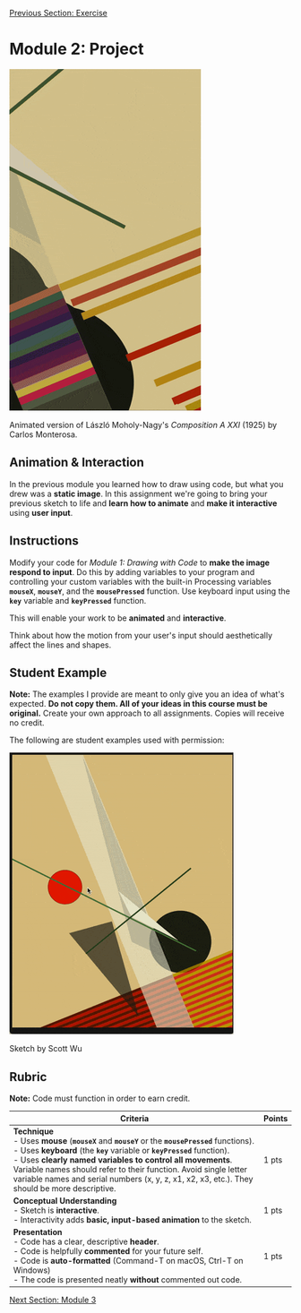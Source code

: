 [Previous Section: Exercise](2_EXERCISE.md)

# Module 2: Project

![Carlos_Monterosa](images/Carlos_Monterosa.gif)

Animated version of László Moholy-Nagy's *Composition A XXI* (1925) by Carlos Monterosa.

## Animation & Interaction

In the previous module you learned how to draw using code, but what you drew was a **static image**. In this assignment we're going to bring your previous sketch to life and **learn how to animate** and **make it interactive** using **user input**.

## Instructions

Modify your code for *Module 1: Drawing with Code* to **make the image respond to input**. Do this by adding variables to your program and controlling your custom variables with the built-in Processing variables **`mouseX`**, **`mouseY`**, and the **`mousePressed`** function. Use keyboard input using the **`key`** variable and **`keyPressed`** function.

This will enable your work to be **animated** and **interactive**.

Think about how the motion from your user's input should aesthetically affect the lines and shapes. 

## Student Example

**Note:** The examples I provide are meant to only give you an idea of what's expected. **Do not copy them. All of your ideas in this course must be original.** Create your own approach to all assignments. Copies will receive no credit.

The following are student examples used with permission:

![ScottWu](images/Scott_Wu.gif)

Sketch by Scott Wu

## Rubric

**Note:** Code must function in order to earn credit.

| Criteria                                                     | Points |
| ------------------------------------------------------------ | ------ |
| **Technique**<br />- Uses **mouse** (**`mouseX`** and **`mouseY`** or the **`mousePressed`** functions).<br />- Uses **keyboard** (the **`key`** variable or **`keyPressed`** function).<br />- Uses **clearly named variables to control all movements**. Variable names should refer to their function. Avoid single letter variable names and serial numbers (x, y, z, x1, x2, x3, etc.). They should be more descriptive. | 1 pts  |
| **Conceptual Understanding**<br />- Sketch is **interactive**.<br />- Interactivity adds **basic, input-based animation** to the sketch. | 1 pts  |
| **Presentation**<br />- Code has a clear, descriptive **header**.<br />- Code is helpfully **commented** for your future self.<br />- Code is **auto-formatted** (Command-T on macOS, Ctrl-T on Windows)<br />- The code is presented neatly **without** commented out code. | 1 pts  |

[Next Section: Module 3](../3_Motion_Collage_and_Images/README.md)

